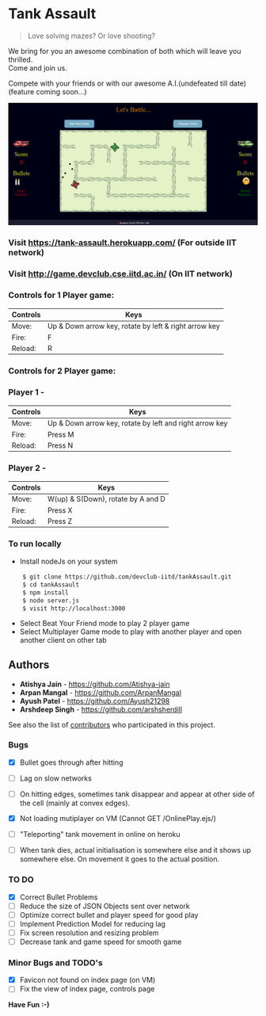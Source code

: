 # Tank Assault


> Love solving mazes?
> Or love shooting?


We bring for you an awesome combination of both which will leave you thrilled.<br>
Come and join us.

Compete with your friends or with our awesome A.I.(undefeated till date) (feature coming soon...)

![alt text](public/TankAssault/images/game4.png)

### Visit https://tank-assault.herokuapp.com/  (For outside IIT network)
### Visit http://game.devclub.cse.iitd.ac.in/  (On IIT network)

### Controls for 1 Player game: 

| Controls | Keys |
| -------- | ---- |
|Move:| Up & Down arrow key, rotate by left & right arrow key|
|Fire:| F|
|Reload:| R|



### Controls for 2 Player game:

### Player 1 -

| Controls | Keys |
| -------- | ---- |
|Move:| Up & Down arrow key, rotate by left and right arrow key|
|Fire:| Press M|
|Reload:| Press N|

### Player 2 -

| Controls | Keys |
| -------- | ---- |
|Move:| W(up) & S(Down), rotate by A and D
|Fire:| Press X
|Reload:| Press Z

### To run locally

- Install nodeJs on your system
```
    $ git clone https://github.com/devclub-iitd/tankAssault.git
    $ cd tankAssault
    $ npm install
    $ node server.js
    $ visit http://localhost:3000
```
- Select Beat Your Friend mode to play 2 player game
- Select Multiplayer Game mode to play with another player and open another client on other tab

## Authors

* **Atishya Jain** - https://github.com/Atishya-jain
* **Arpan Mangal** - https://github.com/ArpanMangal
* **Ayush Patel** - https://github.com/Ayush21298
* **Arshdeep Singh** - https://github.com/arshsherdill

See also the list of [contributors](https://github.com/devclub-iitd/tankAssault/graphs/contributors) who participated in this project.

### Bugs
- [X] Bullet goes through after hitting
- [ ] Lag on slow networks
- [ ] On hitting edges, sometimes tank disappear and appear at other side of the cell (mainly at convex edges).
- [X] Not loading mutiplayer on VM (Cannot GET /OnlinePlay.ejs/)
- [ ] "Teleporting" tank movement in online on heroku
- [ ] When tank dies, actual initialisation is somewhere else and it shows up somewhere else. On movement it goes to the actual position.


### TO DO
- [X] Correct Bullet Problems
- [ ] Reduce the size of JSON Objects sent over network
- [ ] Optimize correct bullet and player speed for good play
- [ ] Implement Prediction Model for reducing lag
- [ ] Fix screen resolution and resizing problem
- [ ] Decrease tank and game speed for smooth game

### Minor Bugs and TODO's
- [X] Favicon not found on index page (on VM)
- [ ] Fix the view of index page, controls page

**Have Fun :-)**
